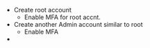 
* Create root account
  * Enable MFA for root accnt.
* Create another Admin account similar to root
  * Enable MFA
* 
